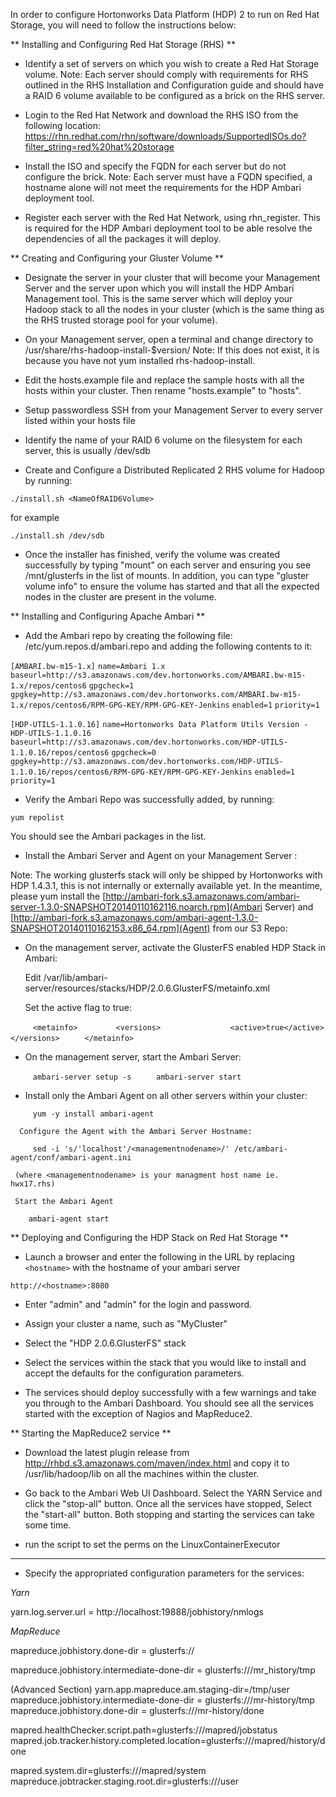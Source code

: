 In order to configure Hortonworks Data Platform (HDP) 2 to run on Red Hat Storage, you will need to follow the instructions below:

** Installing and Configuring Red Hat Storage (RHS) **

* Identify a set of servers on which you wish to create a Red Hat Storage volume. Note: Each server should comply with requirements for RHS outlined in the RHS Installation and Configuration guide and should have a RAID 6 volume available to be configured as a brick on the RHS server.

* Login to the Red Hat Network and download the RHS ISO from the following location: 
https://rhn.redhat.com/rhn/software/downloads/SupportedISOs.do?filter_string=red%20hat%20storage

* Install the ISO and specify the FQDN for each server but do not configure the brick. Note: Each server must have a FQDN specified, a hostname alone will not meet the requirements for the HDP Ambari deployment tool.

* Register each server with the Red Hat Network, using rhn_register. This is required for the HDP Ambari deployment tool to be able resolve the dependencies of all the packages it will deploy.

** Creating and Configuring your Gluster Volume **

* Designate the server in your cluster that will become your Management Server and the server upon which you will install the HDP Ambari Management tool. This is the same server which will deploy your Hadoop stack to all the nodes in your cluster (which is the same thing as the RHS trusted storage pool for your volume).

* On your Management server, open a terminal and change directory to /usr/share/rhs-hadoop-install-$version/   Note: If this does not exist, it is because you have not yum installed rhs-hadoop-install. 

* Edit the hosts.example file and replace the sample hosts with all the hosts within your cluster. Then rename "hosts.example" to "hosts".

* Setup passwordless SSH from your Management Server to every server listed within your hosts file

* Identify the name of your RAID 6 volume on the filesystem for each server, this is usually /dev/sdb

* Create and Configure a Distributed Replicated 2 RHS volume for Hadoop by running:

`./install.sh <NameOfRAID6Volume>`

for example

`./install.sh /dev/sdb`

* Once the installer has finished, verify the volume was created successfully by typing "mount" on each server and ensuring you see /mnt/glusterfs in the list of mounts. In addition, you can type "gluster volume info" to ensure the volume has started and that all the expected nodes in the cluster are present in the volume.

** Installing and Configuring Apache Ambari **

* Add the Ambari repo by creating the following file: /etc/yum.repos.d/ambari.repo and adding the following contents to it:
		
`[AMBARI.bw-m15-1.x]`
`name=Ambari 1.x`
`baseurl=http://s3.amazonaws.com/dev.hortonworks.com/AMBARI.bw-m15-1.x/repos/centos6`
`gpgcheck=1`
`gpgkey=http://s3.amazonaws.com/dev.hortonworks.com/AMBARI.bw-m15-1.x/repos/centos6/RPM-GPG-KEY/RPM-GPG-KEY-Jenkins`
`enabled=1`
`priority=1`
		
`[HDP-UTILS-1.1.0.16]`
`name=Hortonworks Data Platform Utils Version - HDP-UTILS-1.1.0.16`
`baseurl=http://s3.amazonaws.com/dev.hortonworks.com/HDP-UTILS-1.1.0.16/repos/centos6`
`gpgcheck=0`
`gpgkey=http://s3.amazonaws.com/dev.hortonworks.com/HDP-UTILS-1.1.0.16/repos/centos6/RPM-GPG-KEY/RPM-GPG-KEY-Jenkins`
`enabled=1`
`priority=1`

* Verify the Ambari Repo was successfully added, by running:

`yum repolist` 

   You should see the Ambari packages in the list.

* Install the Ambari Server and Agent on your Management Server :    

Note: The working glusterfs stack will only be shipped by Hortonworks with HDP 1.4.3.1, this is not internally or externally available yet. In the meantime, please yum install the [http://ambari-fork.s3.amazonaws.com/ambari-server-1.3.0-SNAPSHOT20140110162116.noarch.rpm](Ambari Server) and [http://ambari-fork.s3.amazonaws.com/ambari-agent-1.3.0-SNAPSHOT20140110162153.x86_64.rpm](Agent) from our S3 Repo:

* On the management server, activate the GlusterFS enabled HDP Stack in Ambari:

   Edit /var/lib/ambari-server/resources/stacks/HDP/2.0.6.GlusterFS/metainfo.xml

   Set the active flag to true:
     
`     <metainfo>`
`        <versions>`
`               <active>true</active>`
`         </versions>`
`     </metainfo>`

* On the management server, start the Ambari Server:

`     ambari-server setup -s`
`     ambari-server start`


*  Install only the Ambari Agent on all other servers within your cluster:

`     yum -y install ambari-agent`

      Configure the Agent with the Ambari Server Hostname: 

`     sed -i 's/'localhost'/<managementnodename>/' /etc/ambari-agent/conf/ambari-agent.ini`

     (where <managementnodename> is your managment host name ie. hwx17.rhs)

     Start the Ambari Agent 
 
`    ambari-agent start`


** Deploying and Configuring the HDP Stack on Red Hat Storage **


* Launch a browser and enter the following in the URL by replacing `<hostname>` with the hostname of your ambari server 

`http://<hostname>:8080`

* Enter "admin" and "admin" for the login and password.

* Assign your cluster a name, such as "MyCluster"

* Select the "HDP 2.0.6.GlusterFS" stack

* Select the services within the stack that you would like to install and accept the defaults for the configuration parameters.

* The services should deploy successfully with a few warnings and take you through to the Ambari Dashboard. You should see all the services started with the exception of Nagios and MapReduce2.

** Starting the MapReduce2 service **

* Download the latest plugin release from http://rhbd.s3.amazonaws.com/maven/index.html and copy it to /usr/lib/hadoop/lib on all the machines within the cluster.

* Go back to the Ambari Web UI Dashboard. Select the YARN Service and click the "stop-all" button. Once all the services have stopped, Select the "start-all" button. Both stopping and starting the services can take some time.

* run the script to set the perms on the LinuxContainerExecutor

------------------


* Specify the appropriated configuration parameters for the services:

_Yarn_

yarn.log.server.url = http://localhost:19888/jobhistory/nmlogs

_MapReduce_

mapreduce.jobhistory.done-dir = glusterfs://

mapreduce.jobhistory.intermediate-done-dir = glusterfs:///mr_history/tmp

(Advanced Section)
yarn.app.mapreduce.am.staging-dir=/tmp/user
mapreduce.jobhistory.intermediate-done-dir = glusterfs:///mr-history/tmp
mapreduce.jobhistory.done-dir = glusterfs:///mr-history/done

mapred.healthChecker.script.path=glusterfs:///mapred/jobstatus
mapred.job.tracker.history.completed.location=glusterfs:///mapred/history/done

mapred.system.dir=glusterfs:///mapred/system
mapreduce.jobtracker.staging.root.dir=glusterfs:///user